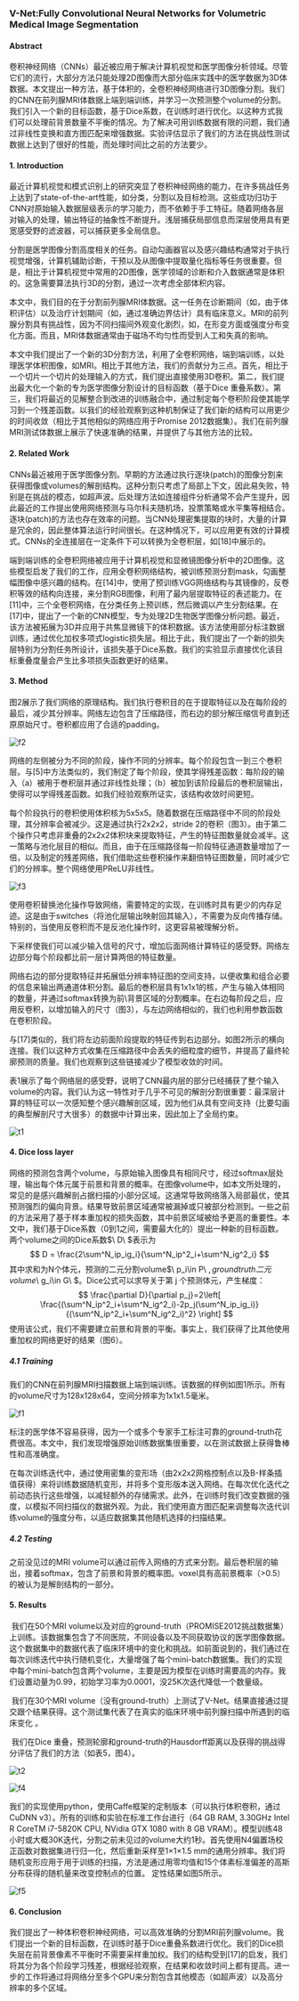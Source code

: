 ### V-Net:Fully Convolutional Neural Networks for Volumetric Medical Image Segmentation

#### Abstract

​	卷积神经网络（CNNs）最近被应用于解决计算机视觉和医学图像分析领域。尽管它们的流行，大部分方法只能处理2D图像而大部分临床实践中的医学数据为3D体数据。本文提出一种方法，基于体积的，全卷积神经网络进行3D图像分割。我们的CNN在前列腺MRI体数据上端到端训练，并学习一次预测整个volume的分割。我们引入一个新的目标函数，基于Dice系数，在训练时进行优化。以这种方式我们可以处理前背景数量不平衡的情况。为了解决可用训练数据有限的问题，我们通过非线性变换和直方图匹配来增强数据。实验评估显示了我们的方法在挑战性测试数据上达到了很好的性能，而处理时间比之前的方法要少。

#### 1. Introduction

​	最近计算机视觉和模式识别上的研究突显了卷积神经网络的能力，在许多挑战任务上达到了state-of-the-art性能，如分类，分割以及目标检测。这些成功归功于CNN对原始输入数据层级表示的学习能力，而不依赖于手工特征。随着网络各层对输入的处理，输出特征的抽象性不断提升。浅层捕获局部信息而深层使用具有更宽感受野的滤波器，可以捕获更多全局信息。

​	分割是医学图像分割高度相关的任务。自动勾画器官以及感兴趣结构通常对于执行视觉增强，计算机辅助诊断，干预以及从图像中提取量化指标等任务很重要。但是，相比于计算机视觉中常用的2D图像，医学领域的诊断和介入数据通常是体积的。这急需要算法执行3D的分割，通过一次考虑全部体积内容。

​	本文中，我们目的在于分割前列腺MRI体数据。这一任务在诊断期间（如，由于体积评估）以及治疗计划期间（如，通过准确边界估计）具有临床意义。MRI的前列腺分割具有挑战性，因为不同扫描间外观变化剧烈，如，在形变方面或强度分布变化方面。而且，MRI体数据通常由于磁场不均匀性而受到人工和失真的影响。

​	本文中我们提出了一个新的3D分割方法，利用了全卷积网络，端到端训练，以处理医学体积图像，如MRI。相比于其他方法，我们的贡献分为三点。首先，相比于一个切片一个切片的处理输入的方式，我们提出直接使用3D卷积。第二，我们提出最大化一个新的专为医学图像分割设计的目标函数（基于Dice 重叠系数）。第三，我们将最近的见解整合到改进的训练融合中，通过制定每个卷积阶段使其能学习到一个残差函数。以我们的经验观察到这种机制保证了我们新的结构可以用更少的时间收敛（相比于其他相似的网络应用于Promise 2012数据集）。我们在前列腺MRI测试体数据上展示了快速准确的结果，并提供了与其他方法的比较。

#### 2. Related Work

​	CNNs最近被用于医学图像分割。早期的方法通过执行逐块(patch)的图像分割来获得图像或volumes的解剖结构。这种分割只考虑了局部上下文，因此易失败，特别是在挑战的模态，如超声波。后处理方法如连接组件分析通常不会产生提升，因此最近的工作提出使用网络预测与马尔科夫随机场，投票策略或水平集等相结合。逐块(patch)的方法也存在效率的问题。当CNN处理密集提取的块时，大量的计算是冗余的，因此整体算法运行时间很长。在这种情况下，可以应用更有效的计算模式。CNNs的全连接层在一定条件下可以转换为全卷积层，如[18]中展示的。

​	端到端训练的全卷积网络被应用于计算机视觉和显微镜图像分析中的2D图像。这些模型启发了我们的工作，应用全卷积网络结构，被训练预测分割mask，勾画整幅图像中感兴趣的结构。在[14]中，使用了预训练VGG网络结构与其镜像的，反卷积等效的结构向连接，来分割RGB图像，利用了最内层提取特征的表述能力。在[11]中，三个全卷积网络，在分类任务上预训练，然后微调以产生分割结果。在[17]中，提出了一个新的CNN模型，专为处理2D生物医学图像分析问题。最近，该方法被拓展为3D并应用于共焦显微镜下的体积数据。该方法使用部分标注数据训练，通过优化加权多项式logistic损失层。相比于此，我们提出了一个新的损失层特别为分割任务所设计，该损失基于Dice系数。我们的实验显示直接优化该目标重叠度量会产生比多项损失函数更好的结果。

#### 3. Method

​	图2展示了我们网络的原理结构。我们执行卷积目的在于提取特征以及在每阶段的最后，减少其分辨率。网络左边包含了压缩路径，而右边的部分解压缩信号直到还原原始尺寸。卷积都应用了合适的padding。

![f2](images\f2.png)

​	网络的左侧被分为不同的阶段，操作不同的分辨率。每个阶段包含一到三个巻积层。与[5]中方法类似的，我们制定了每个阶段，使其学得残差函数：每阶段的输入（a）被用于巻积层并通过非线性处理；（b）被加到该阶段最后的巻积层输出，使得可以学得残差函数。如我们经验观察所证实，该结构收敛时间更短。

​	每个阶段执行的卷积使用体积核为5x5x5。随着数据在压缩路径中不同的阶段处理，其分辨率会被减少。这是通过执行2x2x2，stride 2的卷积（图3）。由于第二个操作只考虑非重叠的2x2x2体积块来提取特征，产生的特征图数量就会减半。这一策略与池化层目的相似。而且，由于在压缩路径每一阶段特征通道数量增加了一倍，以及制定的残差网络，我们借助这些卷积操作来翻倍特征图数量，同时减少它们的分辨率。整个网络使用PReLU非线性。

![f3](images\f3.png)

​	使用卷积替换池化操作导致网络，需要特定的实现，在训练时具有更少的内存足迹。这是由于switches（将池化层输出映射回其输入），不需要为反向传播存储。特别的，当使用反卷积而不是反池化操作时，这更容易被理解分析。

​	下采样使我们可以减少输入信号的尺寸，增加后面网络计算特征的感受野。网络左边部分每个阶段都比前一层计算两倍的特征数量。

​	网络右边的部分提取特征并拓展低分辨率特征图的空间支持，以便收集和组合必要的信息来输出两通道体积分割。最后的巻积层具有1x1x1的核，产生与输入体相同的数量，并通过softmax转换为前\背景区域的分割概率。在右边每阶段之后，应用反卷积，以增加输入的尺寸（图3），与左边网络相似的，我们也利用参数函数在卷积阶段。

​	与[17]类似的，我们将左边前面阶段提取的特征传到右边部分。如图2所示的横向连接。我们以这种方式收集在压缩路径中会丢失的细粒度的细节，并提高了最终轮廓预测的质量。我们也观察到这些链接减少了模型收敛的时间。

​	表1展示了每个网络层的感受野，说明了CNN最内层的部分已经捕获了整个输入volume的内容。我们认为这一特性对于几乎不可见的解剖分割很重要：最深层计算的特征可以一次感知整个感兴趣解剖区域，因为他们从具有空间支持（比要勾画的典型解剖尺寸大很多）的数据中计算出来，因此加上了全局约束。

![t1](images\t1.png)

#### 4. Dice loss layer

​	网络的预测包含两个volume，与原始输入图像具有相同尺寸，经过softmax层处理，输出每个体元属于前景和背景的概率。在图像volume中，如本文所处理的，常见的是感兴趣解剖占据扫描的小部分区域。这通常导致网络落入局部最优，使其预测强烈的偏向背景。结果导致前景区域通常被漏掉或只被部分检测到。一些之前的方法采用了基于样本重加权的损失函数，其中前景区域被给予更高的重要性。本文中，我们基于Dice系数（0到1之间，需要最大化的）提出一种新的目标函数。两个volume之间的Dice系数$\ D\ $表示为
$$
D = \frac{2\sum^N_ip_ig_i}{\sum^N_ip^2_i+\sum^N_ig^2_i}
$$
其中求和为N个体元，预测的二元分割volume$\ p_i\in P\ $, groundtruth 二元volume$\ g_i\in G\ $。Dice公式可以求导关于第 j 个预测体元，产生梯度：
$$
\frac{\partial D}{\partial p_j}=2\left[ \frac{(\sum^N_ip^2_i+\sum^N_ig^2_i)-2p_j(\sum^N_ip_ig_i)}{(\sum^N_ip^2_i+\sum^N_ig^2_i)^2} \right]
$$
使用该公式，我们不需要建立前景和背景的平衡。事实上，我们获得了比其他使用重加权的网络更好的结果（图6）。

##### 4.1 Training

​	我们的CNN在前列腺MRI扫描数据上端到端训练。该数据的样例如图1所示。所有的volume尺寸为128x128x64，空间分辨率为1x1x1.5毫米。

![f1](images\f1.png)

​	标注的医学体不容易获得，因为一个或多个专家手工标注可靠的ground-truth花费很高。本文中，我们发现增强原始训练数据集很重要，以在测试数据上获得鲁棒性和高准确度。

​	在每次训练迭代中，通过使用密集的变形场（由2x2x2网格控制点以及B-样条插值获得）来将训练数据随机变形，并将多个变形版本送入网络。在每次优化迭代之前动态执行这些增强，以减轻额外的存储需求。此外，在训练时我们改变数据的强度，以模拟不同扫描仪的数据外观。为此，我们使用直方图匹配来调整每次迭代训练volume的强度分布，以适应数据集其他随机选择的扫描结果。

##### 4.2 Testing

之前没见过的MRI volume可以通过前传入网络的方式来分割。最后巻积层的输出，接着softmax，包含了前景和背景的概率图。voxel具有高前景概率（>0.5）的被认为是解剖结构的一部分。

#### 5. Results

​	我们在50个MRI volume以及对应的ground-truth（PROMISE2012挑战数据集）上训练。该数据集包含了不同医院，不同设备以及不同获取协议的医学图像数据。这个数据集中的数据代表了临床环境中的变化和挑战。如前面说到的，我们通过在每次训练迭代中执行随机变化，大量增强了每个mini-batch数据集。我们的实现中每个mini-batch包含两个volume，主要是因为模型在训练时需要高的内存。我们设置动量为0.99，初始学习率为0.0001，没25K次迭代降低一个数量级。

​	我们在30个MRI volume（没有ground-truth）上测试了V-Net。结果直接通过提交跟个结果获得。这个测试集代表了在真实的临床环境中前列腺扫描中所遇到的临床变化 。

​	我们在Dice 重叠，预测轮廓和ground-truth的Hausdorff距离以及获得的挑战得分评估了我们的方法（如表5，图4）。

![t2](images\t2.png)

![f4](images\f4.png)

​	我们的实现使用python，使用Caffe框架的定制版本（可以执行体积卷积，通过CuDNN v3）。所有的训练和实验在标准工作台进行（64 GB RAM, 3.30GHz Intel R  CoreTM i7-5820K CPU, NVidia GTX 1080 with 8 GB VRAM）。模型训练48小时或大概30K迭代，分割之前未见过的volume大约1秒。首先使用N4偏置场校正函数对数据集进行归一化，然后重新采样至1×1×1.5 mm的通用分辨率。我们将随机变形应用于用于训练的扫描，方法是通过用零均值和15个体素标准偏差的高斯分布获得的随机量来改变控制点的位置。 定性结果如图5所示。

![f5](images\f5.png)

#### 6. Conclusion

​	我们提出了一种体积卷积神经网络，可以高效准确的分割MRI前列腺volume。我们提出一个新的目标函数，在训练时基于Dice重叠系数进行优化。我们的Dice损失层在前背景像素不平衡时不需要采样重加权。我们的结构受到[17]的启发，我们将其分为各个阶段学习残差，根据经验观察，在结果和收敛时间上都有提高。进一步的工作将通过将网络分至多个GPU来分割包含其他模态（如超声波）以及高分辨率的多个区域。

